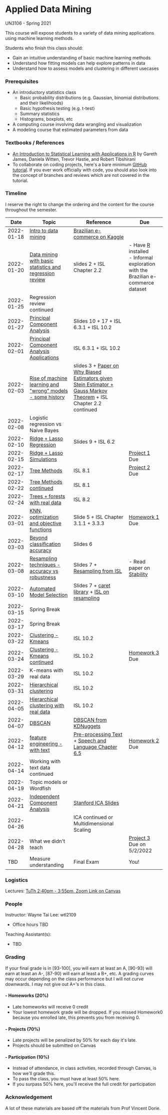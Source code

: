 # Applied Data Mining
UN3106 - Spring 2021

This course will expose students to a variety of data mining applications
using machine learning methods.

Students who finish this class should:

- Gain an intuitive understanding of basic machine learning methods
- Understand how fitting models can help explore patterns in data
- Understand how to assess models and clustering in different usecases

### Prerequisites
- An introductory statistics class
  - Basic probability distributions (e.g. Gaussian, binomial distributions and their likelihoods)
  - Basic hypothesis testing (e.g. t-test)
  - Summary statistics
  - Histograms, boxplots, etc
- A computing course involving data wrangling and visualization
- A modeling course that estimated parameters from data

### Textbooks / References
- [An Introduction to Statistical Learning with Applications in R](https://link.springer.com/book/10.1007%2F978-1-4614-7138-7) by Gareth James, Daniela Witten, Trevor Hastie, and Robert Tibshirani
- To collaborate on coding projects, here's a bare minimum [GitHub tutorial](https://leewtai.github.io/setup/git_for_beginniners.html). If you ever work officially with code, you should also look into the concept of branches and reviews which are not covered in the tutorial.

### Timeline
I reserve the right to change the ordering and the content for the course throughout the semester.

|Date|Topic|Reference|Due|
|---|---|---|---|
|2022-01-18|[Intro to data mining](https://docs.google.com/presentation/d/1LRXc0v-mawZdvVYDJQXQ7MuG2_dCCOH8c2sW4aCerMs/edit?usp=sharing)|[Brazilian e-commerce on Kaggle](https://www.kaggle.com/olistbr/brazilian-ecommerce)||
|2022-01-20|[Data mining with basic statistics and regression review](https://docs.google.com/presentation/d/17hPTelOmM_2OhsQnN1pEvUvf_p61rhyUVtSeNX_UHJc/edit?usp=sharing)|slides 2 + ISL Chapter 2.2|- Have [R](https://cran.rstudio.com/) installed<br>- Informal exploration with the Brazilian e-commerce dataset|
|2022-01-25|Regression review continued|||
|2022-01-27|[Principal Component Analysis](https://docs.google.com/presentation/d/19C31WjmOkdca-Nm4LBn5rLLadH138BESV4F_gyXgON8/edit?usp=sharing)|Slides 10 + 17 + ISL 6.3.1 + ISL 10.2||
|2022-02-01|[Principal Component Analysis Applications](https://docs.google.com/presentation/d/11zK6jm80L31-PD224GfPAIa9n8jXYxKVoMF1aRkGINk/edit?usp=sharing)|ISL 6.3.1 + ISL 10.2||
|2022-02-03|[Rise of machine learning and "wrong" models - some history](https://docs.google.com/presentation/d/1RweE3ajD5pGn-FnPp-0tf_0iMWRHlMzUaTpp4utvmN8/edit?usp=sharing)|slides 3 + [Paper on Why Biased Estimators given Stein Estimator + Gauss Markov Theorem](https://www.jstor.org/stable/1268284?seq=1#metadata_info_tab_contents) + ISL Chapter 2.2 continued||
|2022-02-08|Logistic regression vs Naive Bayes|||
|2022-02-10|[Ridge + Lasso Regression](https://docs.google.com/presentation/d/1W_xNZ5aty4V8sGnc9nBpeVlfY4ws0tkH-fZGm2kngfI/edit?usp=sharing)|Slides 9 + ISL 6.2||
|2022-02-15|[Ridge + Lasso Simulations](https://docs.google.com/presentation/d/1yktXlOcSGVHkoPBFiqkE1KiWk4aZ8gNzAAbXG4ixl64/edit?usp=sharing)||[Project 1](homeworks/proj1.md) Due|
|2022-02-17|[Tree Methods](https://docs.google.com/presentation/d/1VCmWhaV4M3oAEDhB4LqYF5WUz0NZrn7v5-OpH0SnDBM/edit?usp=sharing)|ISL 8.1|[Project 2](homeworks/proj2.md) Due|
|2022-02-22|[Tree Methods continued](https://docs.google.com/presentation/d/1tFOm3dSSBV7-PtYAAQgLYkAAp8bVMeUYiPZlP0rCtpE/edit?usp=sharing)|ISL 8.1||
|2022-02-24|[Trees + forests with real data](https://docs.google.com/presentation/d/1_yNVafSSJCs0KT_MKcVgbxio419NDCGDDeAVDZ05S7s/edit?usp=sharing)|ISL 8.2||
|2022-03-01|[KNN, optimization and objective functions](https://docs.google.com/presentation/d/1RKi4H1kxhtwPyP6l1lTSFTAYjDHeE7umpvkc8cMD4F4/edit?usp=sharing)|Slide 5 + ISL Chapter 3.1.1 + 3.3.3|[Homework 1](homeworks/hw1.md) Due|
|2022-03-03|[Beyond classification accuracy](https://docs.google.com/presentation/d/1Dff7Et1pejUNyRzdyXwjDvoqCK9OGTq2RDODVUUZYPU/edit?usp=sharing)|Slides 6||
|2022-03-08|[Resampling techniques - accuracy vs robustness](https://docs.google.com/presentation/d/1dEpri9RjpqPSop5SBNv-TneoO0QYKMcyS0E5SEgueoQ/edit?usp=sharing)|Slides 7 + [Resampling from ISL](https://link.springer.com/chapter/10.1007/978-1-4614-7138-7_5)|- Read paper on [Stability](https://arxiv.org/abs/1310.0150)|
|2022-03-10|[Automated Model Selection](https://docs.google.com/presentation/d/1dEpri9RjpqPSop5SBNv-TneoO0QYKMcyS0E5SEgueoQ/edit?usp=sharing)|Slides 7 + [caret library](https://topepo.github.io/caret/index.html) + [ISL on resampling](https://link.springer.com/chapter/10.1007/978-1-4614-7138-7_5)||
|2022-03-15|Spring Break|||
|2022-03-17|Spring Break|||
|2022-03-22|[Clustering - Kmeans](https://docs.google.com/presentation/d/1DoWbNOEZGeZkNr4wb9u198GlnS45rxWFoaOwEvMPn-E/edit?usp=sharing)|ISL 10.2||
|2022-03-24|[Clustering - Kmeans continued](https://docs.google.com/presentation/d/1RAzfwkMSzoEgLT8hYw0zL7KxCAM4jnjbCyxZgb84QxU/edit?usp=sharing)|ISL 10.2|[Homework 3](homeworks/hw3.md) Due|
|2022-03-29|K-means with real data|ISL 10.2||
|2022-03-31|[Hierarchical clustering](https://docs.google.com/presentation/d/1b-iWZSg5w9dm-01miUvtIIShjctAYKQo2tFMzX3OiXI/edit?usp=sharing)|ISL 10.2||
|2022-04-05|[Hierarchical clustering with real data](https://docs.google.com/presentation/d/15lNq4NQrEOzcsR0uhkltQfJrSiFQcx-FQPCh_7g9KRQ/edit?usp=sharing)|ISL 10.2||
|2022-04-07|[DBSCAN](https://docs.google.com/presentation/d/18exR7A0qTMJsclSOFJz4_IaOhvEFPhzqo4MuW6rYVmI/edit?usp=sharing)|[DBSCAN from KDNuggets](https://www.kdnuggets.com/2020/04/dbscan-clustering-algorithm-machine-learning.html)||
|2022-04-12|[feature engineering - with text](https://docs.google.com/presentation/d/1BzfHDaGuvM2Vv6Vbi8YF55ZjzFAYFCcaAGcjpl9XkPE/edit?usp=sharing)|[Pre-processing Text](https://www.cambridge.org/core/journals/political-analysis/article/text-preprocessing-for-unsupervised-learning-why-it-matters-when-it-misleads-and-what-to-do-about-it/AA7D4DE0AA6AB208502515AE3EC6989E) + [Speech and Language Chapter 6.5](https://web.stanford.edu/~jurafsky/slp3/) |[Homework 2](homeworks/hw2.md) Due|
|2022-04-14|Working with text data continued|||
|2022-04-19|Topic models or Wordfish|||
|2022-04-21|[Independent Component Analysis](https://docs.google.com/presentation/d/141-Q9FFzFjAZr32RXv4D5cBd0SK38DmEzZnxVdGOma0/edit?usp=sharing)|[Stanford ICA Slides](http://statweb.stanford.edu/~tibs/sta306bfiles/ica.pdf)||
|2022-04-26||ICA continued or Multidimensional Scaling|||
|2022-04-28|What we didn't teach||[Project 3](homeworks/proj3.md) Due on 5/2/2022|
|TBD|Measure understanding|Final Exam|You!|


### Logistics
Lectures:
  [TuTh 2:40pm - 3:55pm, Zoom Link on Canvas](https://vergil.registrar.columbia.edu/#/courses/APPLIED%20DATA%20MINING)

### People
Instructor:
Wayne Tai Lee: wtl2109
- Office hours TBD

Teaching Assistant(s):
- TBD


### Grading
If your final grade is in [93-100], you will earn at least an A, [90-93) will earn at least an A-, [87-90) will earn at least a B+, etc. A grading curves may occur depending on the class performance but I will not curve downwards. I may not give out A+'s in this class.

#### - Homeworks (20%)
  - Late homeworks will receive 0 credit
  - Your lowest homework grade will be dropped. If you missed Homework0 because you enrolled late, this prevents you from receiving 0.
#### - Projects (70%)
  - Late projects will be penalized by 50% for each day it's late.
  - Projects should be submitted on Canvas
#### - Participation (10%)
  - Instead of attendance, in class activities, recorded through Canvas, is how we'll grade this.
  - To pass the class, you must have at least 50% here.
  - If you surpass 50% here, you'll receive the full credit for participation

### Acknowledgement
A lot of these materials are based off the materials from Prof Vincent Dorie.
